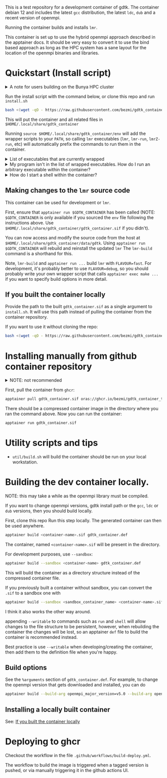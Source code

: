 This is a test repository for a development container of gdtk.
The container debian 12 and includes the latest `gcc` distribution, the latest `ldc`, `dub` and a recent version of openmpi.

Running the container builds and installs `lmr`.

This container is set up to use the hybrid openmpi approach described in the apptainer docs. It should be very easy to convert it to use the bind based approach as long as the HPC system has a sane layout for the location of the openmpi binaries and libraries.

# Quickstart (Install script)
<details>

<summary>A note for users building on the Bunya HPC cluster</summary>

if you're on Bunya, then you need to do this from a compute node. The login node doesn't have apptainer. See the `test.sh` script for more details.

</details>

Run the install script with the command below, or clone this repo and run `install.sh`
```sh
bash <(wget -qO - https://raw.githubusercontent.com/bezmi/gdtk_container_test/refs/heads/main/install.sh)
```
This will put the container and all related files in `$HOME/.local/share/gdtk_container`


Running `source $HOME/.local/share/gdtk_container/env` will add the wrapper scripts to your `PATH`, so calling `lmr` executables (`lmr`, `lmr-run`, `lmrZ-run`, etc) will automatically prefix the commands to run them in the container.

<details>

<summary>List of executables that are currently wrapped</summary>

- `lmr` (also: `lmr-debug`)
- `lmr-verify`
- `lmr-run` (also: `lmrZ-run`, `lmr-mpi-run`, `lmrZ-mpi-run`)
- `prep-chem`, `prep-gas`, `prep-kinetics`
- `ugrid_partition`, `species-data-converter`, `chemkin2eilmer`
- `dgd-lua`, `dgd-luac`
- `python3` (also: `python`, which is just a symlink to `python3`)

</details>

<details>

<summary>My program isn't in the list of wrapped executables. How do I run an arbitrary executable within the container?</summary>

`lmr-wrapper <path-to-executable-in-container>` can be used to run an arbitrary executable in the container, as long as it is accessible from inside the container. This script is located in the `bin` directory within `~/.local/share/gdtk_container`.
By default the host user `$HOME` directory is accessible at the same location from inside the container, [but other directories might need to use the correct bind arguments when running this command](https://apptainer.org/docs/user/main/bind_paths_and_mounts.html)

You can also just use `apptainer exec <path-to-executable-in-container>`.

</details>

<details>

<summary>How do I start a shell within the container?</summary>

You can run `apptainer shell $HOME/.local/share/gdtk_container/gdtk_container.sif`.
Alternatively, `lmr-shell` is a shorthand if you installed the helper executables.

</details>

## Making changes to the `lmr` source code
This container can be used for development or `lmr`.

First, ensure that `apptainer run $GDTK_CONTAINER` has been called (NOTE: `$GDTK_CONTAINER` is only available if you sourced the `env` file following the instructions above. Use `$HOME/.local/share/gdtk_container/gdtk_container.sif` if you didn't).

You can now access and modify the source code from the host at `$HOME/.local/share/gdtk_container/data/gdtk`. Using `apptainer run $GDTK_CONTAINER` will rebuild and reinstall the updated `lmr`
The `lmr-build` command is a shorthand for this.

Note, `lmr-build` and `apptainer run ...` build `lmr` with `FLAVOUR=fast`. For development, it's probably better to use `FLAVOUR=debug`, so you should probably write your own wrapper script that calls `apptainer exec make ...` if you want to specify build options in more detail.

## If you built the container locally
Provide the path to the built `gdtk_container.sif` as a single argument to `install.sh`.
It will use this path instead of pulling the container from the container repository.

If you want to use it without cloning the repo:
```sh
bash <(wget -qO - https://raw.githubusercontent.com/bezmi/gdtk_container_test/refs/heads/main/install.sh) /path/to/gdtk_container.sif

```

# Installing manually from github container repository
<details>

<summary>NOTE: not recommended</summary>

But if you must, [then calling the install script with the built container will give you the extra goodies](#if-you-built-the-container-locally)

</details>

First, pull the container from `ghcr`:
```sh
apptainer pull gdtk_container.sif oras://ghcr.io/bezmi/gdtk_container_test:latest
```

There should be a compressed container image in the directory where you ran the command above. Now you can run the container:
```sh
apptainer run gdtk_container.sif
```

# Utility scripts and tips
- `util/build.sh` will build the container should be run on your local workstation.

# Building the dev container locally.
NOTE: this may take a while as the openmpi library must be compiled.

If you want to change openmpi versions, gdtk install path or the `gcc`, `ldc` or `dub` versions, then you should build locally.

First, clone this repo
Run this step locally. The generated container can then be used anywhere.
```sh
apptainer build <container-name>.sif gdtk_container.def
```

The container, named `<container-name>.sif` will be present in the directory.

For development purposes, use `--sandbox`:
```sh
apptainer build --sandbox <container-name> gdtk_container.def
```
This will build the container as a directory structure instead of the compressed container file.

If you previously built a container without sandbox, you can convert the `.sif` to a sandbox one with
```sh
apptainer build --sandbox <sandbox_container_name> <container-name>.sif
```
I think it also works the other way around.

appending `--writable` to commands such as `run` and `shell` will allow changes to the file structure to be persistent, however, when rebuilding the container the changes will be lost, so an apptainer `def` file to build the container is recommended instead.

Best practice is use `--writable` when developing/creating the container, then add them to the definition file when you're happy.

## Build options
See the `%arguments` section of `gdtk_container.def`.
For example, to change the openmpi version that gets downloaded and installed, you can do
```sh
apptainer build --build-arg openmpi_major_version=v5.0 --build-arg openmpi_release_name=openmpi-5.0.3 <container-name>.sif gdtk_container.def
```

## Installing a locally built container
See: [If you built the container locally](#if-you-built-the-container-locally)

# Deploying to ghcr
Checkout the workflow in the file `.github/workflows/build-deploy.yml`.

The workflow to build the image is triggered when a tagged version is pushed, or via manually triggering it in the github actions UI.
